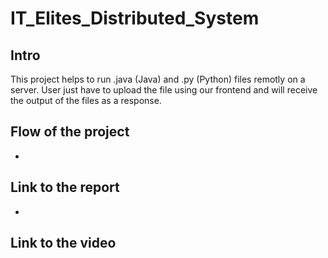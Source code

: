 # IT_Elites_Distributed_System



## Intro

This project helps to run .java (Java) and .py (Python) files remotly on a server. User just have to upload the file using our frontend and will receive the output of the files as a response.

## Flow of the project

- 

## Link to the report

- 

## Link to the video
